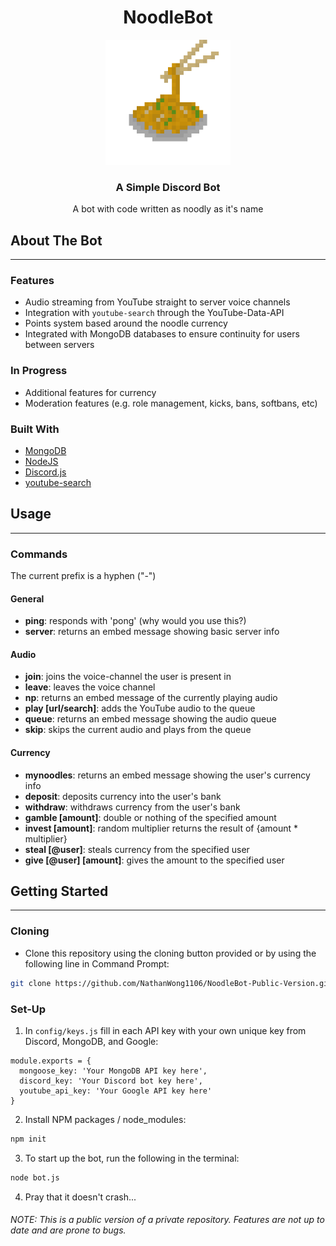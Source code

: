 <p align"center">
  <h1 align="center"><b>NoodleBot</b></h1>
  <p align="center"><a href="#"><img src="images/noodle.png" width="200"></a></p>
  <h3 align="center">A Simple Discord Bot</h3>
  <p align="center">A bot with code written as noodly as it's name</p>
</p>


## About The Bot
---
### Features
- Audio streaming from YouTube straight to server voice channels
- Integration with `youtube-search` through the YouTube-Data-API
- Points system based around the noodle currency
- Integrated with MongoDB databases to ensure continuity for users between servers

### In Progress
- Additional features for currency
- Moderation features (e.g. role management, kicks, bans, softbans, etc)

### Built With
- [MongoDB](https://www.mongodb.com/)
- [NodeJS](https://nodejs.org/en/)
- [Discord.js](https://discord.js.org/#/)
- [youtube-search](https://github.com/MaxGfeller/youtube-search)

## Usage
---
### Commands
The current prefix is a hyphen ("-")

#### General
- <b>ping</b>: responds with 'pong' (why would you use this?)
- <b>server</b>: returns an embed message showing basic server info

#### Audio
- <b>join</b>: joins the voice-channel the user is present in
- <b>leave</b>: leaves the voice channel
- <b>np</b>: returns an embed message of the currently playing audio
- <b>play [url/search]</b>: adds the YouTube audio to the queue
- <b>queue</b>: returns an embed message showing the audio queue
- <b>skip</b>: skips the current audio and plays from the queue

#### Currency
- <b>mynoodles</b>: returns an embed message showing the user's currency info
- <b>deposit</b>: deposits currency into the user's bank
- <b>withdraw</b>: withdraws currency from the user's bank
- <b>gamble [amount]</b>: double or nothing of the specified amount
- <b>invest [amount]</b>: random multiplier returns the result of {amount * multiplier}
- <b>steal [@user]</b>: steals currency from the specified user
- <b>give [@user] [amount]</b>: gives the amount to the specified user

## Getting Started
---
### Cloning
- Clone this repository using the cloning button provided or by using the following line in Command Prompt:
```sh
git clone https://github.com/NathanWong1106/NoodleBot-Public-Version.git
```

### Set-Up
1. In `config/keys.js` fill in each API key with your own unique key from Discord, MongoDB, and Google:
```JS
module.exports = {
  mongoose_key: 'Your MongoDB API key here',
  discord_key: 'Your Discord bot key here',
  youtube_api_key: 'Your Google API key here'
}
```
2. Install NPM packages / node_modules:
```sh
npm init
```
3. To start up the bot, run the following in the terminal:
```sh
node bot.js
```
4. Pray that it doesn't crash...



###### NOTE: This is a public version of a private repository. Features are not up to date and are prone to bugs.
